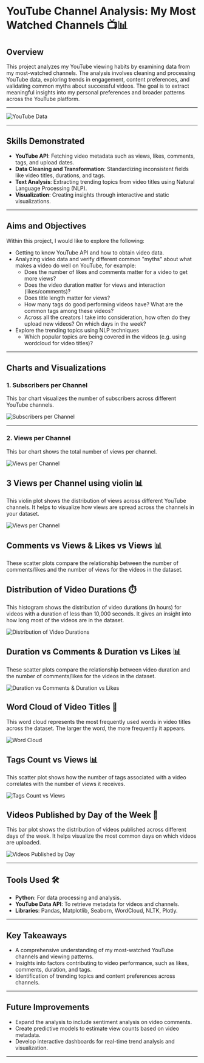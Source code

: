 # **YouTube Channel Analysis: My Most Watched Channels** 📺📊  

## **Overview**  
This project analyzes my YouTube viewing habits by examining data from my most-watched channels. The analysis involves cleaning and processing YouTube data, exploring trends in engagement, content preferences, and validating common myths about successful videos. The goal is to extract meaningful insights into my personal preferences and broader patterns across the YouTube platform.  

---  

![YouTube Data](https://github.com/Naveennnkumar-Bit/My-YouTube-Watch-Habits/blob/main/YT.jpeg)

---  

## **Skills Demonstrated**  
- **YouTube API**: Fetching video metadata such as views, likes, comments, tags, and upload dates.  
- **Data Cleaning and Transformation**: Standardizing inconsistent fields like video titles, durations, and tags.  
- **Text Analysis**: Extracting trending topics from video titles using Natural Language Processing (NLP).  
- **Visualization**: Creating insights through interactive and static visualizations.  

---  

## **Aims and Objectives**  

Within this project, I would like to explore the following:

- Getting to know YouTube API and how to obtain video data.
- Analyzing video data and verify different common "myths" about what makes a video do well on YouTube, for example:
    - Does the number of likes and comments matter for a video to get more views?
    - Does the video duration matter for views and interaction (likes/comments)?
    - Does title length matter for views?
    - How many tags do good performing videos have? What are the common tags among these videos?
    - Across all the creators I take into consideration, how often do they upload new videos? On which days in the week?
- Explore the trending topics using NLP techniques
    - Which popular topics are being covered in the videos (e.g. using wordcloud for video titles)?

---

## **Charts and Visualizations**  

### **1. Subscribers per Channel**  
This bar chart visualizes the number of subscribers across different YouTube channels.  

![Subscribers per Channel](https://github.com/Naveennnkumar-Bit/My-YouTube-Watch-Habits/blob/main/charts/SPC.png)

---

### **2. Views per Channel**  
This bar chart shows the total number of views per channel.  

![Views per Channel](https://github.com/Naveennnkumar-Bit/My-YouTube-Watch-Habits/blob/main/charts/VPC.png)

## **3 Views per Channel using violin** 📊  
This violin plot shows the distribution of views across different YouTube channels. It helps to visualize how views are spread across the channels in your dataset.

![Views per Channel](https://github.com/Naveennnkumar-Bit/My-YouTube-Watch-Habits/blob/main/charts/VVPC.png)

## **Comments vs Views & Likes vs Views** 📊  
These scatter plots compare the relationship between the number of comments/likes and the number of views for the videos in the dataset.

## **Distribution of Video Durations** ⏱️  
This histogram shows the distribution of video durations (in hours) for videos with a duration of less than 10,000 seconds. It gives an insight into how long most of the videos are in the dataset.

![Distribution of Video Durations](https://github.com/Naveennnkumar-Bit/My-YouTube-Watch-Habits/blob/main/charts/DISTOFVDHR.png)

## **Duration vs Comments & Duration vs Likes** 📊  
These scatter plots compare the relationship between video duration and the number of comments/likes for the videos in the dataset.

![Duration vs Comments & Duration vs Likes](https://github.com/Naveennnkumar-Bit/My-YouTube-Watch-Habits/blob/main/charts/DSS.png)

## **Word Cloud of Video Titles** 💬  
This word cloud represents the most frequently used words in video titles across the dataset. The larger the word, the more frequently it appears.

![Word Cloud](https://github.com/Naveennnkumar-Bit/My-YouTube-Watch-Habits/blob/main/charts/WC.png)


## **Tags Count vs Views** 📊  
This scatter plot shows how the number of tags associated with a video correlates with the number of views it receives.

![Tags Count vs Views](https://github.com/Naveennnkumar-Bit/My-YouTube-Watch-Habits/blob/main/charts/NTNV.png)

## **Videos Published by Day of the Week** 📅  
This bar plot shows the distribution of videos published across different days of the week. It helps visualize the most common days on which videos are uploaded.

![Videos Published by Day](charts/videos_published_by_day.png)

---

## **Tools Used** 🛠️  
- **Python**: For data processing and analysis.  
- **YouTube Data API**: To retrieve metadata for videos and channels.  
- **Libraries**: Pandas, Matplotlib, Seaborn, WordCloud, NLTK, Plotly.  

---  

## **Key Takeaways**  
- A comprehensive understanding of my most-watched YouTube channels and viewing patterns.  
- Insights into factors contributing to video performance, such as likes, comments, duration, and tags.  
- Identification of trending topics and content preferences across channels.  

---  

## **Future Improvements**  
- Expand the analysis to include sentiment analysis on video comments.  
- Create predictive models to estimate view counts based on video metadata.  
- Develop interactive dashboards for real-time trend analysis and visualization.  

---  
